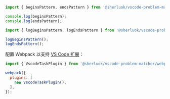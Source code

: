 ```js
import { beginsPattern, endsPattern } from '@sherluok/vscode-problem-matcher/common';

console.log(beginsPattern);
console.log(endsPattern);
```

```js
import { logBeginsPattern, logEndsPattern } from '@sherluok/vscode-problem-matcher/node';

logBeginsPattern();
logEndsPattern();
```

配置 Webpack 以支持 [VS Code 扩展](https://marketplace.visualstudio.com/items?itemName=sherluok.problem-matcher)：

```js
import { VscodeTaskPlugin } from '@sherluok/vscode-problem-matcher/webpack';

webpack({
  plugins: [
    new VscodeTaskPlugin(),
  ],
});
```
